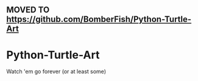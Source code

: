 ## MOVED TO https://github.com/BomberFish/Python-Turtle-Art
# Python-Turtle-Art
Watch 'em go forever (or at least some)
